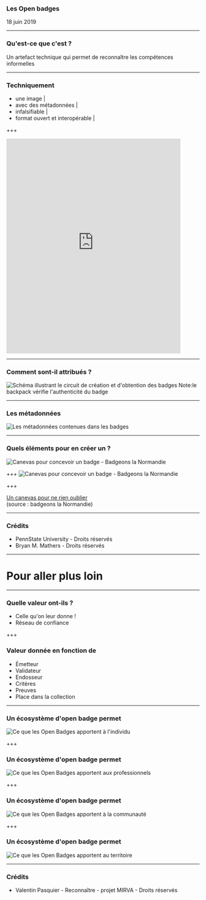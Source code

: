 ### Les  Open badges
18 juin 2019

---
### Qu'est-ce que c'est ?
Un artefact technique qui permet de reconnaître les compétences informelles

---

### Techniquement

- une image |
- avec des métadonnées |
- infalsifiable |
- format ouvert et interopérable |

+++

<iframe width="90%" height="560" src="https://openbadgepassport.com/app/profile/47273/embed" frameborder="0"></iframe>
 
---

### Comment sont-il attribués ?
![Schéma illustrant le circuit de création et d'obtention des badges](http://www.lamerguez.com/presentations_GitPich/presentation-open_badge/Badge_System_Overview_PennState_University_DR.jpeg  "Schéma illustrant le circuit de création et d'obtention des badges")
Note:le backpack vérifie l'authenticité du badge

---

### Les métadonnées

![Les métadonnées contenues dans les badges](http://www.lamerguez.com/presentations_GitPich/presentation-open_badge/skills-to-pay-the-bills-1024x768.png  "Les métadonnées contenues dans les badges")

---

### Quels éléments pour en créer un ?
![Canevas pour concevoir un badge - Badgeons la Normandie](http://www.lamerguez.com/presentations_GitPich/presentation-open_badge/Canevas_Badgeons_Normandie_001.png  "Canevas pour concevoir un badge - Badgeons la Normandie")

+++
![Canevas pour concevoir un badge - Badgeons la Normandie](http://www.lamerguez.com/presentations_GitPich/presentation-open_badge/Canevas_Badgeons_Normandie_002.png  "Canevas pour concevoir un badge - Badgeons la Normandie")

+++

[Un canevas pour ne rien oublier](https://docs.google.com/document/d/1f0XgXcm8iFijAa5N1BMLGlQ6VRCjutEeJK5CxRFRQXk/edit)   
(source : badgeons la Normandie)

---
### Crédits

- PennState University - Droits réservés
- Bryan M. Mathers - Droits réservés

---

# Pour aller plus loin

---

### Quelle valeur ont-ils ?
- Celle qu'on leur donne !
- Réseau de confiance

+++

### Valeur donnée en fonction de 
- Émetteur
- Validateur
- Endosseur
- Critères 
- Preuves
- Place dans la collection

---

### Un écosystème d'open badge permet 
![Ce que les Open Badges apportent à l'individu](http://www.lamerguez.com/presentations_GitPich/presentation-open_badge/Ecosysteme_OpenBadge_1-individu.png  "Ce que les Open Badges apportent à l'individu")

+++

### Un écosystème d'open badge permet 
![Ce que les Open Badges apportent aux professionnels](http://www.lamerguez.com/presentations_GitPich/presentation-open_badge/Ecosysteme_OpenBadge_2-professionnels.png  "Ce que les Open Badges apportent aux professionnels")

+++
### Un écosystème d'open badge permet 
![Ce que les Open Badges apportent à la communauté](http://www.lamerguez.com/presentations_GitPich/presentation-open_badge/Ecosysteme_OpenBadge_3-communaute.png  "Ce que les Open Badges apportent à la communauté")

+++
### Un écosystème d'open badge permet 
![Ce que les Open Badges apportent au territoire](http://www.lamerguez.com/presentations_GitPich/presentation-open_badge/Ecosysteme_OpenBadge_4-territoire.png  "Ce que les Open Badges apportent au territoire")


---
### Crédits

- Valentin Pasquier - Reconnaître - projet MIRVA - Droits réservés

